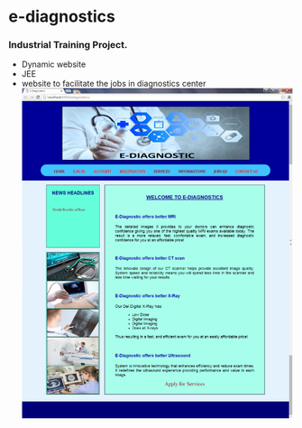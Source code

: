 # e-diagnostics
### Industrial Training Project.
* Dynamic website
* JEE
* website to facilitate the jobs in diagnostics center
![ScreenShot1](https://github.com/Deepak5j/E-Diagnostics/blob/master/Screen%20Shots/main.png)
